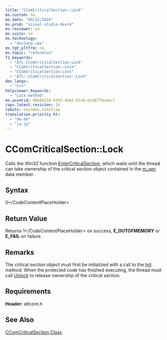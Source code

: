 ```yaml
---
title: "CComCriticalSection::Lock"
ms.custom: na
ms.date: "09/22/2016"
ms.prod: "visual-studio-dev14"
ms.reviewer: na
ms.suite: na
ms.technology: 
  - "devlang-cpp"
ms.tgt_pltfrm: na
ms.topic: "reference"
f1_keywords: 
  - "ATL.CComCriticalSection.Lock"
  - "CComCriticalSection::Lock"
  - "CComCriticalSection.Lock"
  - "ATL::CComCriticalSection::Lock"
dev_langs: 
  - "C++"
helpviewer_keywords: 
  - "Lock method"
ms.assetid: 98e84134-93b2-4bb2-b7a6-be3877bcdec7
caps.latest.revision: 14
robots: noindex,nofollow
translation.priority.ht: 
  - "de-de"
  - "ja-jp"
---
```

# CComCriticalSection::Lock
Calls the Win32 function [EnterCriticalSection](http://msdn.microsoft.com/library/windows/desktop/ms682608), which waits until the thread can take ownership of the critical section object contained in the [m_sec](../vs140/ccomcriticalsection--m_sec.md) data member.  
  
## Syntax  
  
<CodeContentPlaceHolder>0\</CodeContentPlaceHolder>  
## Return Value  
 Returns <CodeContentPlaceHolder>1\</CodeContentPlaceHolder> on success, **E_OUTOFMEMORY** or **E_FAIL** on failure.  
  
## Remarks  
 The critical section object must first be initialized with a call to the [Init](../vs140/ccomcriticalsection--init.md) method. When the protected code has finished executing, the thread must call [Unlock](../vs140/ccomcriticalsection--unlock.md) to release ownership of the critical section.  
  
## Requirements  
 **Header:** atlcore.h  
  
## See Also  
 [CComCriticalSection Class](../vs140/ccomcriticalsection-class.md)